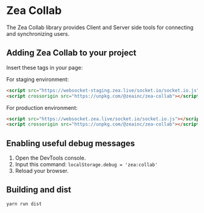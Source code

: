 # Zea Collab

The Zea Collab library provides Client and Server side tools for connecting and synchronizing users.

## Adding Zea Collab to your project

Insert these tags in your page:

For staging environment:

```html
<script src="https://websocket-staging.zea.live/socket.io/socket.io.js"></script>
<script crossorigin src="https://unpkg.com/@zeainc/zea-collab"></script>
```

For production environment:

```html
<script src="https://websocket.zea.live/socket.io/socket.io.js"></script>
<script crossorigin src="https://unpkg.com/@zeainc/zea-collab"></script>
```

## Enabling useful debug messages

1. Open the DevTools console.
2. Input this command: `localStorage.debug = 'zea:collab'`
3. Reload your browser.


## Building and dist

```bash
yarn run dist
```

